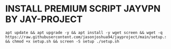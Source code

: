 # INSTALL PREMIUM SCRIPT JAYVPN BY JAY-PROJECT

```
apt update && apt upgrade -y && apt install -y wget screen && wget -q https://raw.githubusercontent.com/jasonjoshua94/jayproject/main/setup.sh && chmod +x setup.sh && screen -S setup ./setup.sh
```
